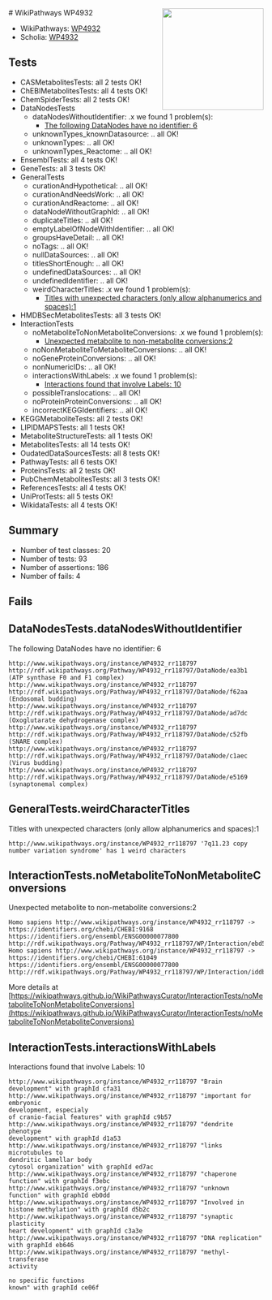 <img style="float: right; width: 200px" src="https://upload.wikimedia.org/wikipedia/commons/thumb/8/83/Wplogo_with_text_500.png/640px-Wplogo_with_text_500.png" />
# WikiPathways WP4932

* WikiPathways: [WP4932](https://wikipathways.org/pathways/WP4932)
* Scholia: [WP4932](https://scholia.toolforge.org/wikipathways/WP4932)
## Tests
* CASMetabolitesTests: all 2 tests OK!
* ChEBIMetabolitesTests: all 4 tests OK!
* ChemSpiderTests: all 2 tests OK!
* DataNodesTests
    * dataNodesWithoutIdentifier: .x we found 1 problem(s):
        * [The following DataNodes have no identifier: 6](#d2d32fa5)
    * unknownTypes_knownDatasource: .. all OK!
    * unknownTypes: .. all OK!
    * unknownTypes_Reactome: .. all OK!
* EnsemblTests: all 4 tests OK!
* GeneTests: all 3 tests OK!
* GeneralTests
    * curationAndHypothetical: .. all OK!
    * curationAndNeedsWork: .. all OK!
    * curationAndReactome: .. all OK!
    * dataNodeWithoutGraphId: .. all OK!
    * duplicateTitles: .. all OK!
    * emptyLabelOfNodeWithIdentifier: .. all OK!
    * groupsHaveDetail: .. all OK!
    * noTags: .. all OK!
    * nullDataSources: .. all OK!
    * titlesShortEnough: .. all OK!
    * undefinedDataSources: .. all OK!
    * undefinedIdentifier: .. all OK!
    * weirdCharacterTitles: .x we found 1 problem(s):
        * [Titles with unexpected characters (only allow alphanumerics and spaces):1](#fda87b3f)
* HMDBSecMetabolitesTests: all 3 tests OK!
* InteractionTests
    * noMetaboliteToNonMetaboliteConversions: .x we found 1 problem(s):
        * [Unexpected metabolite to non-metabolite conversions:2](#a27bf36e)
    * noNonMetaboliteToMetaboliteConversions: .. all OK!
    * noGeneProteinConversions: .. all OK!
    * nonNumericIDs: .. all OK!
    * interactionsWithLabels: .x we found 1 problem(s):
        * [Interactions found that involve Labels: 10](#fe97a8b8)
    * possibleTranslocations: .. all OK!
    * noProteinProteinConversions: .. all OK!
    * incorrectKEGGIdentifiers: .. all OK!
* KEGGMetaboliteTests: all 2 tests OK!
* LIPIDMAPSTests: all 1 tests OK!
* MetaboliteStructureTests: all 1 tests OK!
* MetabolitesTests: all 14 tests OK!
* OudatedDataSourcesTests: all 8 tests OK!
* PathwayTests: all 6 tests OK!
* ProteinsTests: all 2 tests OK!
* PubChemMetabolitesTests: all 3 tests OK!
* ReferencesTests: all 4 tests OK!
* UniProtTests: all 5 tests OK!
* WikidataTests: all 4 tests OK!


## Summary

* Number of test classes: 20
* Number of tests: 93
* Number of assertions: 186
* Number of fails: 4

## Fails

<a name="d2d32fa5" />

## DataNodesTests.dataNodesWithoutIdentifier

The following DataNodes have no identifier: 6
```
http://www.wikipathways.org/instance/WP4932_rr118797 http://rdf.wikipathways.org/Pathway/WP4932_rr118797/DataNode/ea3b1 (ATP synthase F0 and F1 complex)
http://www.wikipathways.org/instance/WP4932_rr118797 http://rdf.wikipathways.org/Pathway/WP4932_rr118797/DataNode/f62aa (Endosomal budding)
http://www.wikipathways.org/instance/WP4932_rr118797 http://rdf.wikipathways.org/Pathway/WP4932_rr118797/DataNode/ad7dc (Oxoglutarate dehydrogenase complex)
http://www.wikipathways.org/instance/WP4932_rr118797 http://rdf.wikipathways.org/Pathway/WP4932_rr118797/DataNode/c52fb (SNARE complex)
http://www.wikipathways.org/instance/WP4932_rr118797 http://rdf.wikipathways.org/Pathway/WP4932_rr118797/DataNode/c1aec (Virus budding)
http://www.wikipathways.org/instance/WP4932_rr118797 http://rdf.wikipathways.org/Pathway/WP4932_rr118797/DataNode/e5169 (synaptonemal complex)
```

<a name="fda87b3f" />

## GeneralTests.weirdCharacterTitles

Titles with unexpected characters (only allow alphanumerics and spaces):1
```
http://www.wikipathways.org/instance/WP4932_rr118797 '7q11.23 copy number variation syndrome' has 1 weird characters
```

<a name="a27bf36e" />

## InteractionTests.noMetaboliteToNonMetaboliteConversions

Unexpected metabolite to non-metabolite conversions:2
```
Homo sapiens http://www.wikipathways.org/instance/WP4932_rr118797 -> https://identifiers.org/chebi/CHEBI:9168 https://identifiers.org/ensembl/ENSG00000077800 http://rdf.wikipathways.org/Pathway/WP4932_rr118797/WP/Interaction/ebd5c
Homo sapiens http://www.wikipathways.org/instance/WP4932_rr118797 -> https://identifiers.org/chebi/CHEBI:61049 https://identifiers.org/ensembl/ENSG00000077800 http://rdf.wikipathways.org/Pathway/WP4932_rr118797/WP/Interaction/iddb82bf9e
```

More details at [https://wikipathways.github.io/WikiPathwaysCurator/InteractionTests/noMetaboliteToNonMetaboliteConversions](https://wikipathways.github.io/WikiPathwaysCurator/InteractionTests/noMetaboliteToNonMetaboliteConversions)

<a name="fe97a8b8" />

## InteractionTests.interactionsWithLabels

Interactions found that involve Labels: 10
```
http://www.wikipathways.org/instance/WP4932_rr118797 "Brain development" with graphId cfa31
http://www.wikipathways.org/instance/WP4932_rr118797 "important for embryonic 
development, especialy
of cranio-facial features" with graphId c9b57
http://www.wikipathways.org/instance/WP4932_rr118797 "dendrite phenotype
development" with graphId d1a53
http://www.wikipathways.org/instance/WP4932_rr118797 "links microtubules to 
dendritic lamellar body
cytosol organization" with graphId ed7ac
http://www.wikipathways.org/instance/WP4932_rr118797 "chaperone function" with graphId f3ebc
http://www.wikipathways.org/instance/WP4932_rr118797 "unknown 
function" with graphId eb0dd
http://www.wikipathways.org/instance/WP4932_rr118797 "Involved in histone methylation" with graphId d5b2c
http://www.wikipathways.org/instance/WP4932_rr118797 "synaptic plasticity
heart development" with graphId c3a3e
http://www.wikipathways.org/instance/WP4932_rr118797 "DNA replication" with graphId eb646
http://www.wikipathways.org/instance/WP4932_rr118797 "methyl-transferase
activity

no specific functions
known" with graphId ce06f
```

